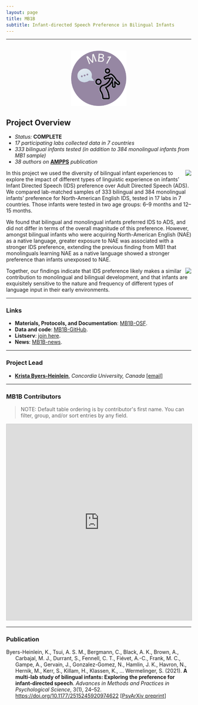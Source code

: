 ```yaml
---
layout: page
title: MB1B
subtitle: Infant-directed Speech Preference in Bilingual Infants
---
```


***

<div class="container">
  <div class="row justify-content-around">
    <div class="col-lg-4" align="center">
      <br>
      <img src="/assets/img/MB1_logo.png" width="150">
    </div>
    <div class="col-lg-8" align="left">
      <h2>Project Overview</h2>
      <ul>
        <li><i>Status:</i> <b>COMPLETE</b></li>
        <li><i>17 participating labs collected data in 7 countries</i></li>
        <li><i>333 bilingual infants tested (in addition to 384 monolingual infants from MB1 sample)</i></li>
        <li><i>38 authors on</i> <a href="https://doi.org/10.1177/2515245920974622" target="_blank"><b>AMPPS</b></a> <i>publication</i></li>
      </ul>
    </div>
  </div>
</div>

<p><img style="float: right;" src="/assets/img/eyetracking_unicph_2yo_3_300px.jpg">
In this project we used the diversity of bilingual infant experiences to explore the impact of different types of linguistic experience on infants’ Infant Directed Speech (IDS) preference over Adult Directed Speech (ADS).  We compared lab-matched samples of 333 bilingual and 384 monolingual infants’ preference for North-American English IDS, tested in 17 labs in 7 countries. Those infants were tested in two age groups: 6–9 months and 12–15 months.</p>

<p>We found that bilingual and monolingual infants preferred IDS to ADS, and did not differ in terms of the overall magnitude of this preference. However, amongst bilingual infants who were acquiring North-American English (NAE) as a native language, greater exposure to NAE was associated with a stronger IDS preference, extending the previous finding from MB1 that monolinguals learning NAE as a native language showed a stronger preference than infants unexposed to NAE.</p>

<img style="float: right;" src="/assets/img/mb1b_plot1_lq_replace.jpg">

<p>Together, our findings indicate that IDS preference likely makes a similar contribution to monolingual and bilingual development, and that infants are exquisitely sensitive to the nature and frequency of different types of language input in their early environments.</p>


***
### Links
* **Materials, Protocols, and Documentation**: [MB1B-OSF](https://osf.io/zauhq/).
* **Data and code**: [MB1B-GitHub](https://github.com/manybabies/mb1b-analysis-public).
* **Listserv**: [join here](https://groups.google.com/forum/#!forum/manybabies-bilingual).
* **News**: [MB1B-news]({{site.baseurl}}/tags/#MB1B).


***
### Project Lead
* [**Krista Byers-Heinlein**](https://www.concordia.ca/artsci/psychology/faculty.html?fpid=krista-byers-heinlein), *Concordia University, Canada* [[email]](mailto:k.byers@concordia.ca)


***
### MB1B Contributors
> NOTE: Default table ordering is by contributor's first name. You can filter, group, and/or sort entries by any field.

<iframe class="airtable-embed" src="https://airtable.com/embed/appRoqMKzcK3NsXt4/shrPpO5NIi9yLdp87?backgroundColor=blueDusty&viewControls=on" frameborder="0" onmousewheel="" width="100%" height="533" style="background: transparent; border: 1px solid #ccc;"></iframe>


***
### Publication

<p style="padding-left: 25px; text-indent: -25px">Byers-Heinlein, K., Tsui, A. S. M., Bergmann, C., Black, A. K., Brown, A., Carbajal, M. J., Durrant, S., Fennell, C. T., Fiévet, A.-C., Frank, M. C., Gampe, A., Gervain, J., Gonzalez-Gomez, N., Hamlin, J. K., Havron, N., Hernik, M., Kerr, S., Killam, H., Klassen, K., … Wermelinger, S. (2021). <b>A multi-lab study of bilingual infants: Exploring the preference for infant-directed speech</b>. <i>Advances in Methods and Practices in Psychological Science</i>, 3(1), 24–52. <a href="https://doi.org/10.1177/2515245920974622" target="_blank">https://doi.org/10.1177/2515245920974622</a> [<a href="https://doi.org/10.31234/osf.io/sqh9d" target="_blank">PsyArXiv preprint</a>]</p>
